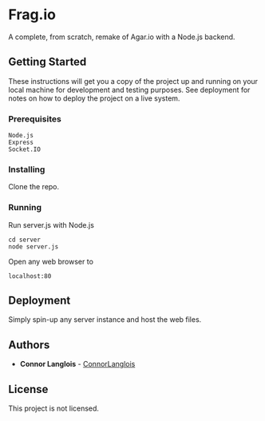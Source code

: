 # Frag.io
A complete, from scratch, remake of Agar.io with a Node.js backend.

## Getting Started

These instructions will get you a copy of the project up and running on your local machine for development and testing purposes. See deployment for notes on how to deploy the project on a live system.

### Prerequisites

```
Node.js
Express
Socket.IO
```

### Installing

Clone the repo.

### Running

Run server.js with Node.js

```
cd server
node server.js
```

Open any web browser to

```
localhost:80
```

## Deployment

Simply spin-up any server instance and host the web files.

## Authors

* **Connor Langlois** - [ConnorLanglois](https://github.com/ConnorLanglois)

## License

This project is not licensed.

